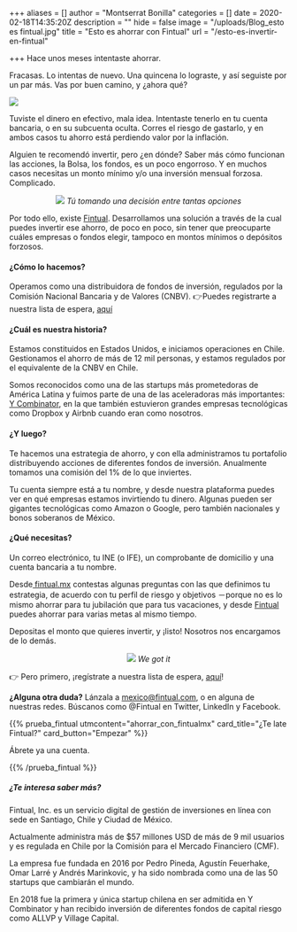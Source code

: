 +++
aliases = []
author = "Montserrat Bonilla"
categories = []
date = 2020-02-18T14:35:20Z
description = ""
hide = false
image = "/uploads/Blog_esto es fintual.jpg"
title = "Esto es ahorrar con Fintual"
url = "/esto-es-invertir-en-fintual"

+++
Hace unos meses intentaste ahorrar.

Fracasas. Lo intentas de nuevo. Una quincena lo lograste, y así seguiste por un par más. Vas por buen camino, y ¿ahora qué?

![](/uploads/harold.png)

Tuviste el dinero en efectivo, mala idea. Intentaste tenerlo en tu cuenta bancaria, o en su subcuenta oculta. Corres el riesgo de gastarlo, y en ambos casos tu ahorro está perdiendo valor por la inflación.

Alguien te recomendó invertir, pero ¿en dónde? Saber más cómo funcionan las acciones, la Bolsa, los fondos, es un poco engorroso. Y en muchos casos necesitas un monto mínimo y/o una inversión mensual forzosa. Complicado.

<div style="text-align:center">  
<figure>  
<img src="/uploads/calculan2.gif">  
<em> Tú tomando una decisión entre tantas opciones </em>  
</figure>  
</div>

Por todo ello, existe [Fintual](https://fintual.mx/?utm_source=edu&utm_medium=edu&utm_campaign=waiting_list_mx&utm_content=-341). Desarrollamos una solución a través de la cual puedes invertir ese ahorro, de poco en poco, sin tener que preocuparte cuáles empresas o fondos elegir, tampoco en montos mínimos o depósitos forzosos.

#### ¿Cómo lo hacemos?

Operamos como una distribuidora de fondos de inversión, regulados por la Comisión Nacional Bancaria y de Valores (CNBV). 👉Puedes registrarte a nuestra lista de espera, [aquí](https://fintual.mx/?utm_source=edu&utm_medium=edu&utm_campaign=waiting_list_mx&utm_content=-341)

#### ¿Cuál es nuestra historia?

Estamos constituidos en Estados Unidos, e iniciamos operaciones en Chile. Gestionamos el ahorro de más de 12 mil personas, y estamos regulados por el equivalente de la CNBV en Chile.

Somos reconocidos como una de las startups más prometedoras de América Latina y fuimos parte de una de las aceleradoras más importantes: [Y Combinator](https://www.ycombinator.com/), en la que también estuvieron grandes empresas tecnológicas como Dropbox y Airbnb cuando eran como nosotros.

#### ¿Y luego?

Te hacemos una estrategia de ahorro, y con ella administramos tu portafolio distribuyendo acciones de diferentes fondos de inversión. Anualmente tomamos una comisión del 1% de lo que inviertes.

Tu cuenta siempre está a tu nombre, y desde nuestra plataforma puedes ver en qué empresas estamos invirtiendo tu dinero. Algunas pueden ser gigantes tecnológicas como Amazon o Google, pero también nacionales y bonos soberanos de México.

#### ¿Qué necesitas?

Un correo electrónico, tu INE (o IFE), un comprobante de domicilio y una cuenta bancaria a tu nombre.

Desde[ fintual.mx](https://fintual.mx/?utm_source=edu&utm_medium=edu&utm_campaign=waiting_list_mx&utm_content=-341) contestas algunas preguntas con las que definimos tu estrategia, de acuerdo con tu perfil de riesgo y objetivos －porque no es lo mismo ahorrar para tu jubilación que para tus vacaciones, y desde [Fintual](https://fintual.mx/?utm_source=edu&utm_medium=edu&utm_campaign=waiting_list_mx&utm_content=-341) puedes ahorrar para varias metas al mismo tiempo.

Depositas el monto que quieres invertir, y ¡listo! Nosotros nos encargamos de lo demás.

<div style="text-align:center">  
<figure>  
<img src="/uploads/gotcha.gif">  
<em> We got it </em>  
</figure>  
</div>

👉 Pero primero, ¡regístrate a nuestra lista de espera, [aquí](https://fintual.mx/?utm_source=edu&utm_medium=edu&utm_campaign=waiting_list_mx&utm_content=-341)!

**¿Alguna otra duda?** Lánzala a [mexico@fintual.com](mailto:mexico@fintual.com), o en alguna de nuestras redes. Búscanos como @Fintual en Twitter, LinkedIn y Facebook.

{{% prueba_fintual
utmcontent="ahorrar_con_fintualmx"
card_title="¿Te late Fintual?"
card_button="Empezar" %}}

Ábrete ya una cuenta.

{{% /prueba_fintual %}}

##### **¿Te interesa saber más?**

Fintual, Inc. es un servicio digital de gestión de inversiones en línea con sede en Santiago, Chile y Ciudad de México.

Actualmente administra más de $57 millones USD de más de 9 mil usuarios y es regulada en Chile por la Comisión para el Mercado Financiero (CMF).

La empresa fue fundada en 2016 por Pedro Pineda, Agustín Feuerhake, Omar Larré y Andrés Marinkovic, y ha sido nombrada como una de las 50 startups que cambiarán el mundo.

En 2018 fue la primera y única startup chilena en ser admitida en Y Combinator y han recibido inversión de diferentes fondos de capital riesgo como ALLVP y Village Capital.